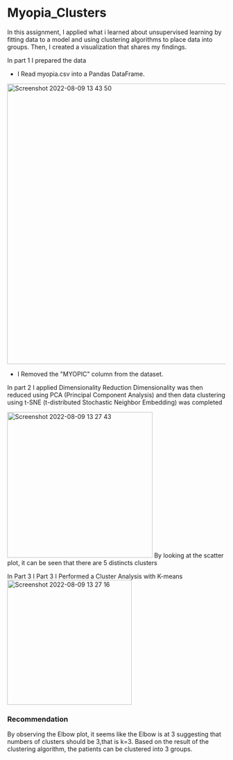 # Myopia_Clusters

In this assignment, I applied what i learned about unsupervised learning by fitting data to a model and using clustering algorithms to place data into groups. Then, I created a visualization that shares my findings.

In part 1 I prepared the data
* I Read myopia.csv into a Pandas DataFrame.

<img width="645" alt="Screenshot 2022-08-09 13 43 50" src="https://user-images.githubusercontent.com/100292828/183724325-46b5c7db-58fc-4a0d-8de4-7bf2b415f2c5.png">

* I Removed the "MYOPIC" column from the dataset.

In part 2 I applied Dimensionality Reduction
Dimensionality was then reduced using PCA (Principal Component Analysis) and then data clustering using t-SNE (t-distributed Stochastic Neighbor Embedding) was completed

<img width="335" alt="Screenshot 2022-08-09 13 27 43" src="https://user-images.githubusercontent.com/100292828/183725854-d613235c-e862-4ea6-b009-2b1e185925ec.png">
By looking at the scatter plot, it can be seen that there are 5 distincts clusters

In Part 3 I Part 3 I Performed a Cluster Analysis with K-means
<img width="287" alt="Screenshot 2022-08-09 13 27 16" src="https://user-images.githubusercontent.com/100292828/183726480-99605d82-015b-4c35-9e3b-02f38aebf475.png">

### Recommendation
By observing the Elbow plot, it seems like the Elbow is at 3 suggesting that numbers of clusters should be 3,that is k=3. Based on the result of the clustering algorithm, the patients can be clustered into 3 groups.

